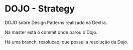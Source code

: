 # DOJO - Strategy
DOJO sobre Design Patterns realizado na Dextra.

Na master está o commit onde parou o Dojo.

Há uma branch, resolucao, que possui a resolução da Dojo.
